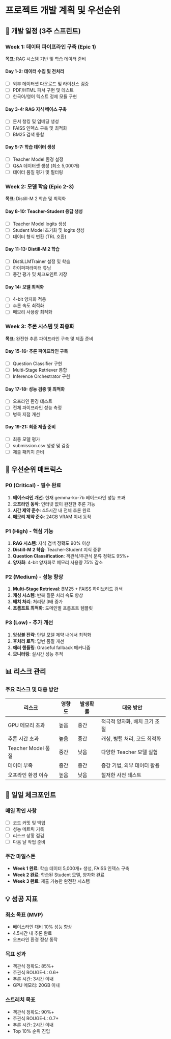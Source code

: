 # 프로젝트 개발 계획 및 우선순위

## 📅 개발 일정 (3주 스프린트)

### Week 1: 데이터 파이프라인 구축 (Epic 1)
**목표**: RAG 시스템 기반 및 학습 데이터 준비

#### Day 1-2: 데이터 수집 및 전처리
- [ ] 외부 데이터셋 다운로드 및 라이선스 검증
- [ ] PDF/HTML 파서 구현 및 테스트
- [ ] 한국어/영어 텍스트 정제 모듈 구현

#### Day 3-4: RAG 지식 베이스 구축
- [ ] 문서 청킹 및 임베딩 생성
- [ ] FAISS 인덱스 구축 및 최적화
- [ ] BM25 검색 통합

#### Day 5-7: 학습 데이터 생성
- [ ] Teacher Model 환경 설정
- [ ] Q&A 데이터셋 생성 (최소 5,000개)
- [ ] 데이터 품질 평가 및 필터링

### Week 2: 모델 학습 (Epic 2-3)
**목표**: Distill-M 2 학습 및 최적화

#### Day 8-10: Teacher-Student 응답 생성
- [ ] Teacher Model logits 생성
- [ ] Student Model 초기화 및 logits 생성
- [ ] 데이터 형식 변환 (TRL 호환)

#### Day 11-13: Distill-M 2 학습
- [ ] DistiLLMTrainer 설정 및 학습
- [ ] 하이퍼파라미터 튜닝
- [ ] 중간 평가 및 체크포인트 저장

#### Day 14: 모델 최적화
- [ ] 4-bit 양자화 적용
- [ ] 추론 속도 최적화
- [ ] 메모리 사용량 최적화

### Week 3: 추론 시스템 및 최종화
**목표**: 완전한 추론 파이프라인 구축 및 제출 준비

#### Day 15-16: 추론 파이프라인 구축
- [ ] Question Classifier 구현
- [ ] Multi-Stage Retriever 통합
- [ ] Inference Orchestrator 구현

#### Day 17-18: 성능 검증 및 최적화
- [ ] 오프라인 환경 테스트
- [ ] 전체 파이프라인 성능 측정
- [ ] 병목 지점 개선

#### Day 19-21: 최종 제출 준비
- [ ] 최종 모델 평가
- [ ] submission.csv 생성 및 검증
- [ ] 제출 패키지 준비

## 🎯 우선순위 매트릭스

### P0 (Critical) - 필수 완료
1. **베이스라인 개선**: 현재 gemma-ko-7b 베이스라인 성능 초과
2. **오프라인 동작**: 인터넷 없이 완전한 추론 가능
3. **시간 제약 준수**: 4.5시간 내 전체 추론 완료
4. **메모리 제약 준수**: 24GB VRAM 이내 동작

### P1 (High) - 핵심 기능
1. **RAG 시스템**: 지식 검색 정확도 90% 이상
2. **Distill-M 2 학습**: Teacher-Student 지식 증류
3. **Question Classification**: 객관식/주관식 분류 정확도 95%+
4. **양자화**: 4-bit 양자화로 메모리 사용량 75% 감소

### P2 (Medium) - 성능 향상
1. **Multi-Stage Retrieval**: BM25 + FAISS 하이브리드 검색
2. **캐싱 시스템**: 반복 질문 처리 속도 향상
3. **배치 처리**: 처리량 3배 증가
4. **프롬프트 최적화**: 도메인별 프롬프트 템플릿

### P3 (Low) - 추가 개선
1. **앙상블 전략**: 단일 모델 제약 내에서 최적화
2. **후처리 로직**: 답변 품질 개선
3. **에러 핸들링**: Graceful fallback 메커니즘
4. **모니터링**: 실시간 성능 추적

## 📊 리스크 관리

### 주요 리스크 및 대응 방안

| 리스크 | 영향도 | 발생확률 | 대응 방안 |
|--------|--------|----------|-----------|
| GPU 메모리 초과 | 높음 | 중간 | 적극적 양자화, 배치 크기 조절 |
| 추론 시간 초과 | 높음 | 중간 | 캐싱, 병렬 처리, 코드 최적화 |
| Teacher Model 품질 | 중간 | 낮음 | 다양한 Teacher 모델 실험 |
| 데이터 부족 | 중간 | 중간 | 증강 기법, 외부 데이터 활용 |
| 오프라인 환경 이슈 | 높음 | 낮음 | 철저한 사전 테스트 |

## 🔄 일일 체크포인트

### 매일 확인 사항
- [ ] 코드 커밋 및 백업
- [ ] 성능 메트릭 기록
- [ ] 리스크 상황 점검
- [ ] 다음 날 작업 준비

### 주간 마일스톤
- **Week 1 완료**: 학습 데이터 5,000개+ 생성, FAISS 인덱스 구축
- **Week 2 완료**: 학습된 Student 모델, 양자화 완료
- **Week 3 완료**: 제출 가능한 완전한 시스템

## 💡 성공 지표

### 최소 목표 (MVP)
- 베이스라인 대비 10% 성능 향상
- 4.5시간 내 추론 완료
- 오프라인 환경 정상 동작

### 목표 성과
- 객관식 정확도: 85%+
- 주관식 ROUGE-L: 0.6+
- 추론 시간: 3시간 이내
- GPU 메모리: 20GB 이내

### 스트레치 목표
- 객관식 정확도: 90%+
- 주관식 ROUGE-L: 0.7+
- 추론 시간: 2시간 이내
- Top 10% 순위 진입
